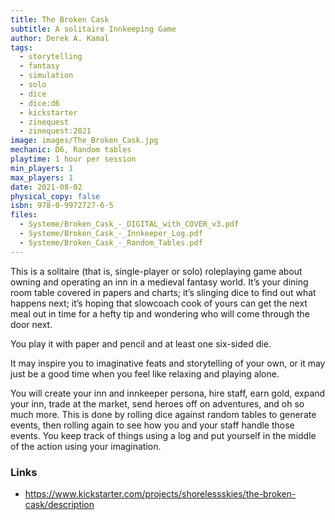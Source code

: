 ```yaml
---
title: The Broken Cask
subtitle: A solitaire Innkeeping Game
author: Derek A. Kamal
tags:
  - storytelling
  - fantasy
  - simulation
  - solo
  - dice
  - dice:d6
  - kickstarter
  - zinequest
  - zinequest:2021
image: images/The_Broken_Cask.jpg
mechanic: D6, Random tables
playtime: 1 hour per session
min_players: 1
max_players: 1
date: 2021-08-02
physical_copy: false
isbn: 978-0-9972727-6-5
files:
  - Systeme/Broken_Cask_-_DIGITAL_with_COVER_v3.pdf
  - Systeme/Broken_Cask_-_Innkeeper_Log.pdf
  - Systeme/Broken_Cask_-_Random_Tables.pdf
---
```


<!-- Excerpt Start -->
This is a solitaire (that is, single-player or solo) roleplaying game about owning and operating
an inn in a medieval fantasy world. It’s your dining room table covered in papers and charts;
it’s slinging dice to find out what happens next; it’s hoping that slowcoach cook of yours can get
the next meal out in time for a hefty tip and wondering who will come through the door next.

You play it with paper and pencil and at least one six-sided die.

It may inspire you to imaginative feats and storytelling of your own, or it may just be a good
time when you feel like relaxing and playing alone.

You will create your inn and innkeeper persona, hire staff, earn gold, expand your inn, trade
at the market, send heroes off on adventures, and oh so much more. This is done by rolling
dice against random tables to generate events, then rolling again to see how you and your staff
handle those events. You keep track of things using a log and put yourself in the middle of the
action using your imagination.

<!-- Excerpt End -->

### Links

- https://www.kickstarter.com/projects/shorelessskies/the-broken-cask/description
